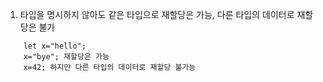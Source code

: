 
1. 타입을 명시하지 않아도 같은 타입으로 재할당은 가능, 다른 타입의 데이터로 재할당은 불가
```
    let x="hello";
    x="bye"; 재할당은 가능
    x=42; 하지만 다른 타입의 데이터로 재할당 불가능

```